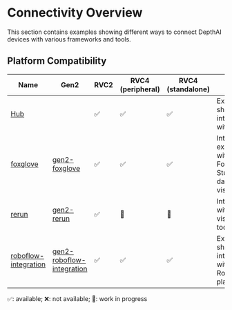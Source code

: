 # Connectivity Overview

This section contains examples showing different ways to connect DepthAI devices with various frameworks and tools.

## Platform Compatibility

| Name                                          | Gen2                                                                                                              | RVC2 | RVC4 (peripheral) | RVC4 (standalone) | Notes                                                           |
| --------------------------------------------- | ----------------------------------------------------------------------------------------------------------------- | ---- | ----------------- | ----------------- | --------------------------------------------------------------- |
| [Hub](hub-snaps-events)                       |                                                                                                                   | ✅   | ✅                | ✅                | Example showing integration with Hub                            |
| [foxglove](foxglove/)                         | [gen2-foxglove](https://github.com/luxonis/depthai-experiments/tree/master/gen2-foxglove)                         | ✅   | ✅                | ✅                | Integration example with Foxglove Studio for data visualization |
| [rerun](rerun/)                               | [gen2-rerun](https://github.com/luxonis/depthai-experiments/tree/master/gen2-rerun)                               | ✅   | 🚧                | 🚧                | Integration with Rerun visualization toolkit                    |
| [roboflow-integration](roboflow-integration/) | [gen2-roboflow-integration](https://github.com/luxonis/depthai-experiments/tree/master/gen2-roboflow-integration) | ✅   | ✅                | ✅                | Example showing integration with Roboflow platform              |

✅: available; ❌: not available; 🚧: work in progress
